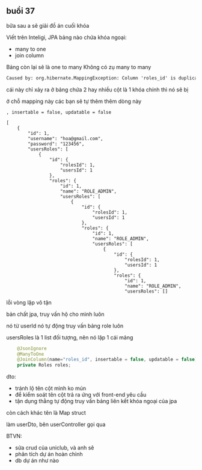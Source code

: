 ## buổi 37
bữa sau a sẽ giải đồ án cuối khóa


Viết trên Inteligi, JPA bảng nào chứa khóa ngoại:
- many to one 
- join column

Bảng còn lại sẽ là one to many
Không có zụ many to many

```cmd
Caused by: org.hibernate.MappingException: Column 'roles_id' is duplicated in mapping for entity 'com.example.demo_buoi36_jpa.entity.UsersRoles' (use '@Column(insertable=false, updatable=false)' when mapping multiple properties to the same column)
```
cái này chỉ xảy ra ở bảng chứa 2 hay nhiều cột là 1 khóa chính thì nó sẽ bị

ở chỗ mapping này các bạn sẽ tự thêm thêm dòng này
```
, insertable = false, updatable = false
```

```
[
    {
        "id": 1,
        "username": "hoa@gmail.com",
        "password": "123456",
        "usersRoles": [
            {
                "id": {
                    "rolesId": 1,
                    "usersId": 1
                },
                "roles": {
                    "id": 1,
                    "name": "ROLE_ADMIN",
                    "usersRoles": [
                        {
                            "id": {
                                "rolesId": 1,
                                "usersId": 1
                            },
                            "roles": {
                                "id": 1,
                                "name": "ROLE_ADMIN",
                                "usersRoles": [
                                    {
                                        "id": {
                                            "rolesId": 1,
                                            "usersId": 1
                                        },
                                        "roles": {
                                            "id": 1,
                                            "name": "ROLE_ADMIN",
                                            "usersRoles": []
```
lỗi vòng lặp vô tận

bản chất jpa, truy vấn hộ cho mình luôn 

nó từ userId nó tự động truy vấn bảng role luôn

usersRoles là 1 list đối tượng, nên nó lặp 1 cái mảng 

```java
    @JsonIgnore
    @ManyToOne
    @JoinColumn(name="roles_id", insertable = false, updatable = false)
    private Roles roles;
```

dto:
- tránh lộ tên cột mình ko mún
- để kiểm soát tên cột trả ra ứng với front-end yêu cầu
- tận dụng thằng tự động truy vấn bảng liên kết khóa ngoại của jpa

còn cách khác tên là Map struct

làm userDto, bên userController gọi qua


BTVN:
- sửa crud của uniclub, và anh sẽ 
- phân tích dự án hoàn chỉnh 
- db dự án như nào
